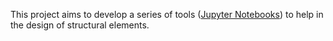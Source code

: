 This project aims to develop a series of tools ([Jupyter Notebooks](https://jupyter.org)) to help in the design of structural elements.
